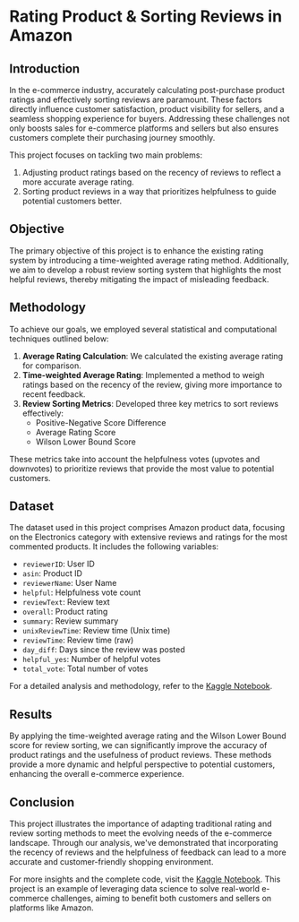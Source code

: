 # Rating Product & Sorting Reviews in Amazon

## Introduction

In the e-commerce industry, accurately calculating post-purchase product ratings and effectively sorting reviews are paramount. These factors directly influence customer satisfaction, product visibility for sellers, and a seamless shopping experience for buyers. Addressing these challenges not only boosts sales for e-commerce platforms and sellers but also ensures customers complete their purchasing journey smoothly.

This project focuses on tackling two main problems:
1. Adjusting product ratings based on the recency of reviews to reflect a more accurate average rating.
2. Sorting product reviews in a way that prioritizes helpfulness to guide potential customers better.

## Objective

The primary objective of this project is to enhance the existing rating system by introducing a time-weighted average rating method. Additionally, we aim to develop a robust review sorting system that highlights the most helpful reviews, thereby mitigating the impact of misleading feedback.

## Methodology

To achieve our goals, we employed several statistical and computational techniques outlined below:

1. **Average Rating Calculation**: We calculated the existing average rating for comparison.
2. **Time-weighted Average Rating**: Implemented a method to weigh ratings based on the recency of the review, giving more importance to recent feedback.
3. **Review Sorting Metrics**: Developed three key metrics to sort reviews effectively:
   - Positive-Negative Score Difference
   - Average Rating Score
   - Wilson Lower Bound Score

These metrics take into account the helpfulness votes (upvotes and downvotes) to prioritize reviews that provide the most value to potential customers.

## Dataset

The dataset used in this project comprises Amazon product data, focusing on the Electronics category with extensive reviews and ratings for the most commented products. It includes the following variables:
- `reviewerID`: User ID
- `asin`: Product ID
- `reviewerName`: User Name
- `helpful`: Helpfulness vote count
- `reviewText`: Review text
- `overall`: Product rating
- `summary`: Review summary
- `unixReviewTime`: Review time (Unix time)
- `reviewTime`: Review time (raw)
- `day_diff`: Days since the review was posted
- `helpful_yes`: Number of helpful votes
- `total_vote`: Total number of votes

For a detailed analysis and methodology, refer to the [Kaggle Notebook](https://www.kaggle.com/code/zeynepbilgin/sorting-reviews-rating-product-in-amazon).

## Results

By applying the time-weighted average rating and the Wilson Lower Bound score for review sorting, we can significantly improve the accuracy of product ratings and the usefulness of product reviews. These methods provide a more dynamic and helpful perspective to potential customers, enhancing the overall e-commerce experience.

## Conclusion

This project illustrates the importance of adapting traditional rating and review sorting methods to meet the evolving needs of the e-commerce landscape. Through our analysis, we've demonstrated that incorporating the recency of reviews and the helpfulness of feedback can lead to a more accurate and customer-friendly shopping environment.

For more insights and the complete code, visit the [Kaggle Notebook](https://www.kaggle.com/code/zeynepbilgin/sorting-reviews-rating-product-in-amazon). This project is an example of leveraging data science to solve real-world e-commerce challenges, aiming to benefit both customers and sellers on platforms like Amazon.
